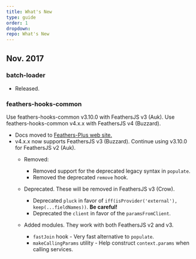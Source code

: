 ```yaml
---
title: What's New
type: guide
order: 1
dropdown:
repo: What's New
---
```


<!--=============================================================================================-->
## Nov. 2017

### batch-loader

  - Released.

### feathers-hooks-common

<p class="tip">Use feathers-hooks-common v3.10.0 with FeathersJS v3 (Auk).
Use feathers-hooks-common v4.x.x with FeathersJS v4 (Buzzard).</p>

  - Docs moved to [Feathers-Plus web site.](https://feathers-plus.github.io/v1/feathers-hooks-common/guide.html)
  - v4.x.x now supports FeathersJS v3 (Buzzard). Continue using v3.10.0 for FeathersJS v2 (Auk).
    - Removed:
      - Removed support for the deprecated legacy syntax in `populate`.
      - Removed the deprecated `remove` hook.
      
    - Deprecated. These will be removed in FeathersJS v3 (Crow).
      - Deprecated `pluck` in favor of `iff(isProvider('external'),` `keep(...fieldNames))`. **Be careful!**
      - Deprecated the `client` in favor of the `paramsFromClient`.
      
    - Added modules. They work with both FeathersJS v2 and v3.
      - `fastJoin` hook - Very fast alternative to `populate`.
      - `makeCallingParams` utility - Help construct `context.params` when calling services.
